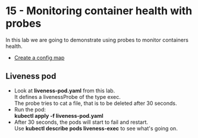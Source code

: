 # 15 - Monitoring container health with probes

In this lab we are going to demonstrate using probes to monitor containers health.

- [Create a config map](#Create-a-config-map)

## Liveness pod

- Look at **liveness-pod.yaml** from this lab.  
It defines a livenessProbe of the type exec.  
The probe tries to cat a file, that is to be deleted after 30 seconds.
- Run the pod:  
**kubectl apply -f liveness-pod.yaml**
- After 30 seconds, the pods will start to fail and restart.  
Use **kubectl describe pods liveness-exec** to see what's going on.



